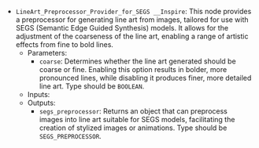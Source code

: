 - `LineArt_Preprocessor_Provider_for_SEGS __Inspire`: This node provides a preprocessor for generating line art from images, tailored for use with SEGS (Semantic Edge Guided Synthesis) models. It allows for the adjustment of the coarseness of the line art, enabling a range of artistic effects from fine to bold lines.
    - Parameters:
        - `coarse`: Determines whether the line art generated should be coarse or fine. Enabling this option results in bolder, more pronounced lines, while disabling it produces finer, more detailed line art. Type should be `BOOLEAN`.
    - Inputs:
    - Outputs:
        - `segs_preprocessor`: Returns an object that can preprocess images into line art suitable for SEGS models, facilitating the creation of stylized images or animations. Type should be `SEGS_PREPROCESSOR`.
